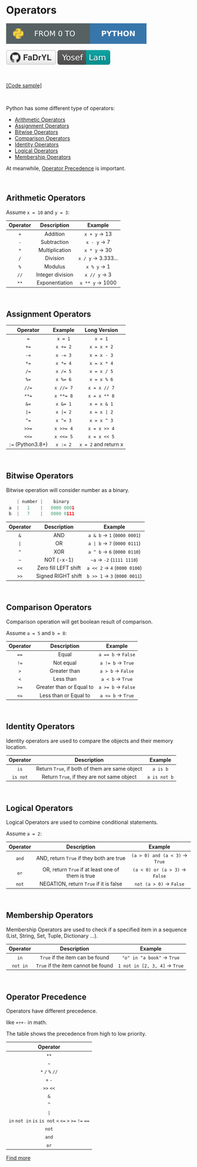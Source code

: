 # Operators
[![Project link](../../../res/badges_project.svg)](https://github.com/FaDrYL/From0ToPython) 

[![Github link](../../../res/badges_github.svg)](https://github.com/FaDrYL)
[![Website link](../../../res/badges_website.svg)](https://www.fadryl.com/)

<br/>

[[Code sample]](Operators_sample.py)

<br/>

Python has some different type of operators:
- [Arithmetic Operators](#arithmetic-operators)
- [Assignment Operators](#assignment-operators)
- [Bitwise Operators](#bitwise-operators)
- [Comparison Operators](#comparison-operators)
- [Identity Operators](#identity-operators)
- [Logical Operators](#logical-operators)
- [Membership Operators](#membership-operators)

At meanwhile, [Operator Precedence](#operator-precedence) is important.

<br/>

## Arithmetic Operators
Assume `x = 10` and `y = 3`:

| Operator | Description | Example |
|:---------:|:-----------:|:-------:|
| `+` | Addition | `x + y` -> 13 |
| `-` | Subtraction | `x - y` -> 7 |
| `*` | Multiplication | `x * y` -> 30 |
| `/` | Division | `x / y` -> 3.333... |
| `%` | Modulus | `x % y` -> 1 |
| `//` | Integer division | `x // y` -> 3 |
| `**` | Exponentiation | `x ** y` -> 1000 |

<br/>

## Assignment Operators

| Operator | Example | Long Version |
|:--------:|:-------:|:------------:|
| `=` | `x = 1` | `x = 1` |
| `+=` | `x += 2`| `x = x + 2` |
| `-=` | `x -= 3` | `x = x - 3` |
| `*=` | `x *= 4` | `x = x * 4` |
| `/=` | `x /= 5` | `x = x / 5` |
| `%=` | `x %= 6` | `x = x % 6` |
| `//=` | `x //= 7` | `x = x // 7` |
| `**=` | `x **= 8` | `x = x ** 8` |
| `&=` | `x &= 1` | `x = x & 1` |
| <code>&#124;=</code> | <code>x &#124;= 2</code> | <code>x = x &#124; 2</code>|
| `^=` | `x ^= 3` | `x = x ^ 3` |
| `>>=` | `x >>= 4` | `x = x >> 4` |
| `<<=` | `x <<= 5` | `x = x << 5` |
| `:=` (Python3.8+) | `x := 2` | `x = 2` and return x |

<br/>

## Bitwise Operators
Bitwise operation will consider number as a binary.
```Python
    | number |    binary
 a  |   1    |   0000 0001
 b  |   7    |   0000 0111
```

| Operator | Description | Example |
|:--------:|:-----------:|:-------:|
| `&` | AND | `a & b` -> `1` (`0000 0001`) |
| <code>&#124;</code> | OR | <code>a &#124; b</code> -> `7` (`0000 0111`) |
| `^` | XOR | `a ^ b` -> `6` (`0000 0110`) |
| `~` | NOT (-x-1) | `~a` -> `-2` (`1111 1110`) |
| `<<` | Zero fill LEFT shift | `a << 2` -> `4` (`0000 0100`) |
| `>>` | Signed RIGHT shift | `b >> 1` -> `3` (`0000 0011`) |

<br/>

## Comparison Operators
Comparison operation will get boolean result of comparison.

Assume `a = 5` and `b = 8`:

| Operator | Description | Example |
|:--------:|:-----------:|:-------:|
| `==` | Equal | `a == b` -> `False` |
| `!=` | Not equal | `a != b` -> `True` |
| `>` | Greater than | `a > b` -> `False` |
| `<` | Less than | `a < b` -> `True` |
| `>=` | Greater than or Equal to | `a >= b` -> `False` |
| `<=` | Less than or Equal to | `a <= b` -> `True` |
 
<br/>
 
## Identity Operators
Identity operators are used to compare the objects and their memory location.

| Operator | Description | Example |
|:--------:|:-----------:|:-------:|
| `is` | Return `True`, if both of them are same object | `a is b` |
| `is not` | Return `True`, if they are not same object | `a is not b` |

<br/>

## Logical Operators
Logical Operators are used to combine conditional statements.

Assume `a = 2`:

| Operator | Description | Example |
|:--------:|:-----------:|:-------:|
| `and` | AND, return `True` if they both are true | `(a > 0) and (a < 3)` -> `True` |
| `or` | OR, return `True` if at least one of them is true | `(a < 0) or (a > 3)` -> `False` |
| `not` | NEGATION, return `True` if it is false | `not (a > 0)` -> `False`|

<br/>

## Membership Operators
Membership Operators are used to check if a specified item in a sequence (List, String, Set, Tuple, Dictionary ...).

| Operator | Description | Example |
|:--------:|:-----------:|:-------:|
| `in` | `True` if the item can be found | `"o" in "a book"` -> `True` |
| `not in` | `True` if the item cannot be found | `1 not in [2, 3, 4]` -> `True` |

<br/>

## Operator Precedence
Operators have different precedence.

like `×÷+-` in math.

The table shows the precedence from high to low priority.

| Operator |
|:--------:|
| `**` |
| `~` |
| `*` `/` `%` `//` |
| `+` `-` |
| `>>` `<<` |
| `&` |
| `^` |
| <code>&#124;</code> |
| `in` `not in` `is` `is not` `<` `<=` `>` `>=` `!=` `==` |
| `not` |
| `and` |
| `or` |

[Find more](https://docs.python.org/3/reference/expressions.html#operator-precedence)


